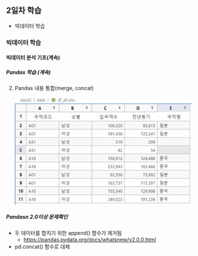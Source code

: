 ## 2일차 학습
- 빅데이터 학습

### 빅데이터 학습

#### 빅데이터 분석 기초(계속)

##### Pandas 학습 (계속)

2. Pandas 내용 통합(merge, concat)

    ![concat 결과](https://raw.githubusercontent.com/KangJeoungMi/bigdata-analysis-2024/main/images/ba002.png)

##### Pandasn 2.0이상 문제확인
- 두 데이터를 합치기 위한 append() 함수가 제거됨
    - https://pandas.pydata.org/docs/whatsnew/v2.0.0.html
- pd.concat() 함수로 대체
